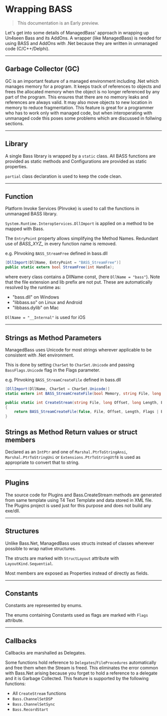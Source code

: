 # Wrapping BASS
> This documentation is an Early preview.

Let's get into some details of ManagedBass' approach in wrapping up Un4seen Bass and its AddOns.
A wrapper (like ManagedBass) is needed for using BASS and AddOns with .Net because they are written in unmanaged code (C/C++/Delphi).

---
## Garbage Collector (GC)
GC is an important feature of a managed environment including .Net which manages memory for a program.
It keeps track of references to objects and frees the allocated memory when the object is no longer referenced by any part of the program.
This ensures that there are no memory leaks and references are always valid.
It may also move objects to new location in memory to reduce fragmentation.
This feature is great for a programmer who has to work only with managed code, but when interoperating with unmanaged code this poses some problems which are discussed in follwing sections.

---

## Library
A single Bass library is wrapped by a `static` class.
All BASS functions are provided as static methods and Configurations are provided as static properties. 

`partial` class declaration is used to keep the code clean.

---
## Function
Platform Invoke Services (PInvoke) is used to call the functions in unmanaged BASS library.

`System.Runtime.InteropServices.DllImport` is applied on a method to be mapped with Bass.

The `EntryPoint` property allows simplifying the Method Names.
Redundant use of *BASS_XYZ_* in every function name is removed.

e.g. PInvoking `BASS_StreamFree` defined in bass.dll
```csharp
[DllImport(DllName, EntryPoint = "BASS_StreamFree")]
public static extern bool StreamFree(int Handle);
``` 

where every class contains a DllName const, (here `DllName = "bass"`).
Note that the file extension and lib prefix are not put.
These are automatically resolved by the runtime as:
- "bass.dll" on Windows
- "libbass.so" on Linux and Android
- "libbass.dylib" on Mac

`DllName = "__Internal"` is used for iOS

---
## Strings as Method Parameters
ManagedBass uses Unicode for most strings wherever applicable to be consistent with .Net environment.

This is done by setting `CharSet` to `CharSet.Unicode` and passing `BassFlags.Unicode` flag in the Flags parameter.

e.g. PInvoking `BASS_StreamCreateFile` defined in bass.dll
```csharp
[DllImport(DllName, CharSet = CharSet.Unicode)]
static extern int BASS_StreamCreateFile(bool Memory, string File, long Offset, long Length, BassFlags Flags);

public static int CreateStream(string File, long Offset, long Length, BassFlags Flags)
{
    return BASS_StreamCreateFile(false, File, Offset, Length, Flags | BassFlags.Unicode);
}
```

## Strings as Method Return values or struct members
Declared as an `IntPtr` and one of `Marshal.PtrToStringAnsi`, `Marshal.PtrToStringUni` or `Extensions.PtrToStringUtf8` is used as appropriate to convert that to string. 

---
## Plugins
The source code for Plugins and Bass.CreateStream methods are generated from same template using T4 Text Template and data stored in XML file.
The Plugins project is used just for this purpose and does not build any exe/dll.

---
## Structures
Unlike Bass.Net, ManagedBass uses structs instead of classes wherever possible to wrap native structures.

The structs are marked with `StructLayout` attribute with `LayoutKind.Sequential`.

Most members are exposed as Properties instead of directly as fields.

---
## Constants
Constants are represented by enums.

The enums containing Constants used as flags are marked with `Flags` attribute.

---
## Callbacks
Callbacks are marshalled as Delegates.

Some functions hold reference to `Delegates`/`FileProcedures` automatically and free them when the Stream is freed.
This eliminates the error common with Bass.Net arising because you forget to hold a reference to a delegate and it is Garbage Collected.
This feature is supported by the following functions:
- All `CreateStream` functions
- `Bass.ChannelSetDSP`
- `Bass.ChannelSetSync`
- `Bass.RecordStart`